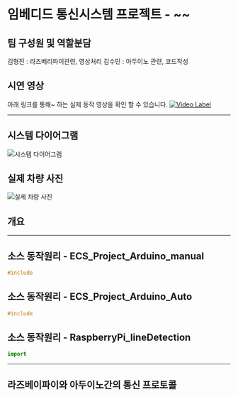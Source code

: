 # 임베디드 통신시스템 프로젝트 - ~~

## 팀 구성원 및 역할분담
김형진 : 라즈베리파이관련, 영상처리
김수민 : 아두이노 관련, 코드작성

## 시연 영상
아래 링크를 통해~ 하는 실제 동작 영상을 확인 할 수 있습니다.
[![Video Label](http://img.youtube.com/vi/iOE3hzLU1VU/0.jpg)](https://youtu.be/iOE3hzLU1VU)

---

## 시스템 다이어그램
![시스템 다이어그램](image/Arduino_Control_Diagram.png)
## 실제 차량 사진
![실제 차량 사진](image/Car_side_image.png)
## 개요

---

## 소스 동작원리 - ECS_Project_Arduino_manual
```cpp
#include
```

## 소스 동작원리 - ECS_Project_Arduino_Auto
```cpp
#include
```

## 소스 동작원리 - RaspberryPi_lineDetection
```py
import
```
---

## 라즈베이파이와 아두이노간의 통신 프로토콜